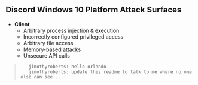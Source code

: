 ## Discord Windows 10 Platform Attack Surfaces

- **Client** <br>
  - Arbitrary process injection & execution
  - Incorrectly configured privileged access
  - Arbitrary file access
  - Memory-based attacks
  - Unsecure API calls


> ```
>    jimothyroberts: hello orlando
>    jimothyroberts: update this readme to talk to me where no one else can see....
> ```
